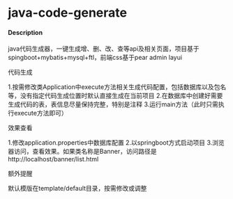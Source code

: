 # java-code-generate

#### Description
java代码生成器，一键生成增、删、改、查等api及相关页面，项目基于spingboot+mybatis+mysql+ftl，前端css基于pear admin layui

代码生成

1.按需修改类Application中execute方法相关生成代码配置，包括数据库以及包名等，没有指定代码生成位置时默认直接生成在当前项目
2.在数据库中创建好需要生成代码的表，表信息尽量保持完整，特别是注释
3.运行main方法（此时只需执行execute方法即可）


效果查看

1.修改application.properties中数据库配置
2.以springboot方式启动项目
3.浏览器访问，查看效果。如果类名称是Banner，访问路径是http://localhost/banner/list.html

额外提醒

默认模版在template/default目录，按需修改或调整

